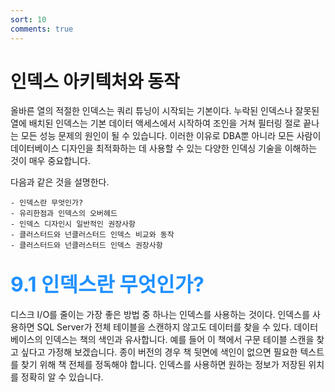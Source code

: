 ```yaml
---
sort: 10
comments: true
---
```


# 인덱스 아키텍처와 동작

올바른 열의 적절한 인덱스는 쿼리 튜닝이 시작되는 기본이다. 누락된 인덱스나 잘못된 열에 배치된 인덱스는 기본 데이터 액세스에서 시작하여 조인을 거쳐 필터링 절로 끝나는 모든 성능 문제의 원인이 될 수 있습니다. 이러한 이유로 DBA뿐 아니라 모든 사람이 데이터베이스 디자인을 최적화하는 데 사용할 수 있는 다양한 인덱싱 기술을 이해하는 것이 매우 중요합니다.

다음과 같은 것을 설명한다.

    - 인덱스란 무엇인가?
    - 유리한점과 인덱스의 오버헤드
    - 인덱스 디자인시 일반적인 권장사항
    - 클러스터드와 넌클러스터드 인덱스 비교와 동작
    - 클러스터드와 넌클러스터드 인덱스 권장사항

## <font color='dodgerblue' size="6">9.1 인덱스란 무엇인가?</font>

디스크 I/O를 줄이는 가장 좋은 방법 중 하나는 인덱스를 사용하는 것이다. 인덱스를 사용하면 SQL Server가 전체 테이블을 스캔하지 않고도 데이터를 찾을 수 있다. 데이터베이스의 인덱스는 책의 색인과 유사합니다. 예를 들어 이 책에서 구문 테이블 스캔을 찾고 싶다고 가정해 보겠습니다. 종이 버전의 경우 책 뒷면에 색인이 없으면 필요한 텍스트를 찾기 위해 책 전체를 정독해야 합니다. 인덱스를 사용하면 원하는 정보가 저장된 위치를 정확히 알 수 있습니다.

